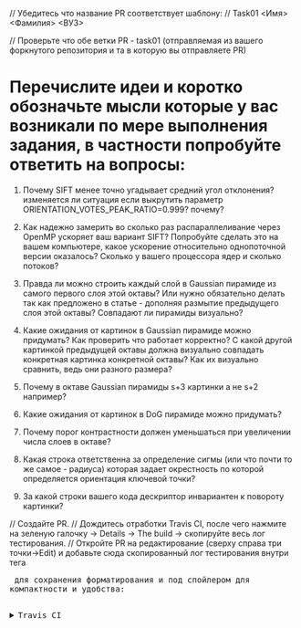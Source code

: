 // Убедитесь что название PR соответствует шаблону:
// Task01 <Имя> <Фамилия> <ВУЗ>

// Проверьте что обе ветки PR - task01 (отправляемая из вашего форкнутого репозитория и та в которую вы отправляете PR)

# Перечислите идеи и коротко обозначьте мысли которые у вас возникали по мере выполнения задания, в частности попробуйте ответить на вопросы:

1) Почему SIFT менее точно угадывает средний угол отклонения? изменяется ли ситуация если выкрутить параметр ORIENTATION_VOTES_PEAK_RATIO=0.999? почему?

2) Как надежно замерить во сколько раз распараллеливание через OpenMP ускоряет ваш вариант SIFT? Попробуйте сделать это на вашем компьютере, какое ускорение относительно однопоточной версии оказалось? Сколько у вашего процессора ядер и сколько потоков?

3) Правда ли можно строить каждый слой в Gaussian пирамиде из самого первого слоя этой октавы? Или нужно обязательно делать так как предложено в статье - дополняя размытие предыдущего слоя этой октавы? Совпадают ли пирамиды визуально?

4) Какие ожидания от картинок в Gaussian пирамиде можно придумать? Как проверить что работает корректно? С какой другой картинкой предыдущей октавы должна визуально совпадать конкретная картинка конкретной октавы? Как их визуально сравнить, ведь они разного размера?

5) Почему в октаве Gaussian пирамиды s+3 картинки а не s+2 например?

6) Какие ожидания от картинок в DoG пирамиде можно придумать?

7) Почему порог контрастности должен уменьшаться при увеличении числа слоев в октаве?

8) Какая строка ответственна за определение сигмы (или что почти то же самое - радиуса) которая задает окрестность по которой определяется ориентация ключевой точки?

9) За какой строки вашего кода дескриптор инвариантен к повороту картинки?

// Создайте PR.
// Дождитесь отработки Travis CI, после чего нажмите на зеленую галочку -> Details -> The build -> скопируйте весь лог тестирования.
// Откройте PR на редактирование (сверху справа три точки->Edit) и добавьте сюда скопированный лог тестирования внутри тега <pre> для сохранения форматирования и под спойлером для компактности и удобства:

<details><summary>Travis CI</summary><p>

<pre>
$ ./build/test_sift
Running main() from /home/travis/build/PhotogrammetryCourse/PhotogrammetryTasks2023/libs/3rdparty/libgtest/googletest/src/gtest_main.cc
[==========] Running 22 tests from 1 test suite.
[----------] Global test environment set-up.
[----------] 22 tests from SIFT
[ RUN      ] SIFT.MovedTheSameImage
[ORB_OCV] Points detected: 500 -> 500 (in 0.021269 sec)
...
[       OK ] SIFT.HerzJesu19RotateM40 (7730 ms)
[----------] 22 tests from SIFT (12918 ms total)
[----------] Global test environment tear-down
[==========] 22 tests from 1 test suite ran. (12918 ms total)
[  PASSED  ] 22 tests.
</pre>

</p></details>
